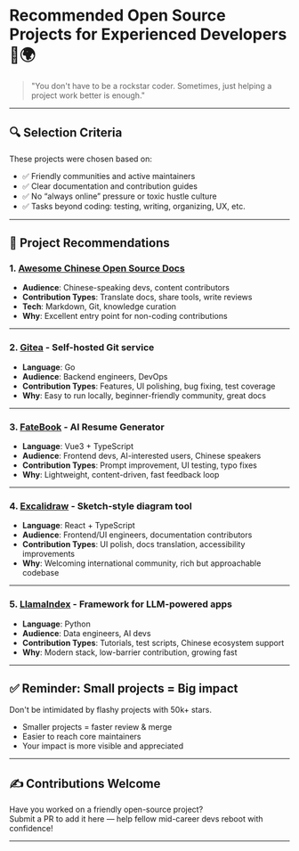 # Recommended Open Source Projects for Experienced Developers 👴🌍

> "You don't have to be a rockstar coder. Sometimes, just helping a project work better is enough."

---

## 🔍 Selection Criteria

These projects were chosen based on:

- ✅ Friendly communities and active maintainers
- ✅ Clear documentation and contribution guides
- ✅ No “always online” pressure or toxic hustle culture
- ✅ Tasks beyond coding: testing, writing, organizing, UX, etc.

---

## 🚀 Project Recommendations

### 1. [Awesome Chinese Open Source Docs](https://github.com/ruanyf/weekly)

- **Audience**: Chinese-speaking devs, content contributors
- **Contribution Types**: Translate docs, share tools, write reviews
- **Tech**: Markdown, Git, knowledge curation
- **Why**: Excellent entry point for non-coding contributions

---

### 2. [Gitea](https://github.com/go-gitea/gitea) - Self-hosted Git service

- **Language**: Go
- **Audience**: Backend engineers, DevOps
- **Contribution Types**: Features, UI polishing, bug fixing, test coverage
- **Why**: Easy to run locally, beginner-friendly community, great docs

---

### 3. [FateBook](https://github.com/d2-projects/FateBook) - AI Resume Generator

- **Language**: Vue3 + TypeScript
- **Audience**: Frontend devs, AI-interested users, Chinese speakers
- **Contribution Types**: Prompt improvement, UI testing, typo fixes
- **Why**: Lightweight, content-driven, fast feedback loop

---

### 4. [Excalidraw](https://github.com/excalidraw/excalidraw) - Sketch-style diagram tool

- **Language**: React + TypeScript
- **Audience**: Frontend/UI engineers, documentation contributors
- **Contribution Types**: UI polish, docs translation, accessibility improvements
- **Why**: Welcoming international community, rich but approachable codebase

---

### 5. [LlamaIndex](https://github.com/jerryjliu/llama_index) - Framework for LLM-powered apps

- **Language**: Python
- **Audience**: Data engineers, AI devs
- **Contribution Types**: Tutorials, test scripts, Chinese ecosystem support
- **Why**: Modern stack, low-barrier contribution, growing fast

---

## ✅ Reminder: Small projects = Big impact

Don't be intimidated by flashy projects with 50k+ stars.

- Smaller projects = faster review & merge
- Easier to reach core maintainers
- Your impact is more visible and appreciated

---

## ✍️ Contributions Welcome

Have you worked on a friendly open-source project?  
Submit a PR to add it here — help fellow mid-career devs reboot with confidence!

---
